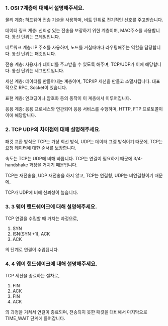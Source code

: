 ### 1. OSI 7계층에 대해서 설명해주세요.
물리 계층: 하드웨어 전송 기술을 사용하며, 비트 단위로 전기적인 신호를 주고받습니다.

데이터 링크 계층: 신뢰성 있는 전송을 보장하기 위한 계층이며, MAC주소를 사용합니다. 통신 단위는 프레임입니다.

네트워크 계층: IP 주소를 사용하며, 노드를 거칠때마다 라우팅해주는 역할을 담당합니다. 통신 단위는 패킷입니다.

전송 계층: 사용자가 데이터를 주고받을 수 있도록 해주며, TCP/UDP가 이에 해당합니다. 통신 단위는 세그먼트입니다.

세션 계층: 데이터를 만들어내는 계층이며, TCP/IP 세션을 만들고 소멸시킵니다. 대표적으로 RPC, Socket이 있습니다.

표현 계층: 인코딩이나 암호화 등의 동작이 이 계층에서 이루어집니다.

응용 계층: 응용 프로세스와 연관되어 응용 서비스를 수행하며, HTTP, FTP 프로토콜이 이에 해당합니다.

### 2. TCP UDP의 차이점에 대해 설명해주세요.
패킷 교환 방식은 TCP는 가상 회선 방식, UDP는 데이터 그램 방식이기 때문에, TCP는 요청 데이터에 대한 순서를 보장합니다.

속도는 TCP는 UDP에 비해 빠릅니다. TCP는 연결이 필요하기 때문에 3/4-handshake 과정을 거치기 때문입니다.

TCP는 재전송을, UDP 재전송을 하지 않고, TCP는 연결형, UDP는 비연결형이기 때문에,

TCP가 UDP에 비해 신뢰성이 높습니다.

### 3. 3 웨이 핸드쉐이크에 대해 설명해주세요.
TCP 연결을 수립할 때 거치는 과정으로,
1. SYN
2. ISN(SYN +1), ACK
3. ACK

의 단계로 연결이 수립됩니다.

### 4. 4 웨이 핸드쉐이크에 대해 설명해주세요.
TCP 세션을 종료하는 절차로,
1. FIN
2. ACK
3. FIN
4. ACK

의 과정을 거쳐서 연걸이 종료되며, 전송되지 못한 패킷을 대비해서 마지막으로 TIME_WAIT 단계에 들어갑니다.
